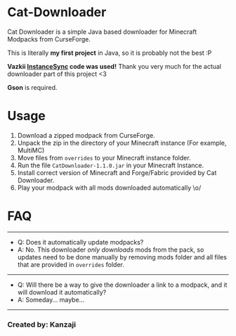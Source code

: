 # Cat-Downloader
Cat Downloader is a simple Java based downloader for Minecraft Modpacks from CurseForge.

This is literally **my first project** in Java, so it is probably not the best :P

**Vazkii [InstanceSync](https://github.com/Vazkii/InstanceSync) code was used!** Thank you very much for the actual downloader part of this project <3

**Gson** is required.

# Usage
1. Download a zipped modpack from CurseForge.
2. Unpack the zip in the directory of your Minecraft instance (For example, MultiMC)
3. Move files from `overrides` to your Minecraft instance folder.
4. Run the file `CatDownloader-1.1.0.jar` in your Minecraft Instance.
5. Install correct version of Minecraft and Forge/Fabric provided by Cat Downloader.
6. Play your modpack with all mods downloaded automatically \o/

# FAQ
---
- Q: Does it automatically update modpacks?
- A: No. This downloader *only downloads* mods from the pack, so updates need to be done manually by removing mods folder and all files that are provided in `overrides` folder.
---
- Q: Will there be a way to give the downloader a link to a modpack, and it will download it automatically?
- A: Someday... maybe...
---
### Created by: Kanzaji
